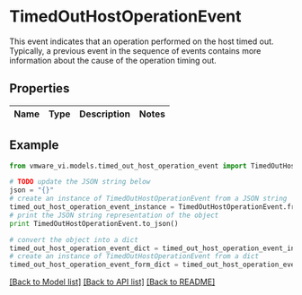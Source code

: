 # TimedOutHostOperationEvent

This event indicates that an operation performed on the host timed out.  Typically, a previous event in the sequence of events contains more information about the cause of the operation timing out. 

## Properties
Name | Type | Description | Notes
------------ | ------------- | ------------- | -------------

## Example

```python
from vmware_vi.models.timed_out_host_operation_event import TimedOutHostOperationEvent

# TODO update the JSON string below
json = "{}"
# create an instance of TimedOutHostOperationEvent from a JSON string
timed_out_host_operation_event_instance = TimedOutHostOperationEvent.from_json(json)
# print the JSON string representation of the object
print TimedOutHostOperationEvent.to_json()

# convert the object into a dict
timed_out_host_operation_event_dict = timed_out_host_operation_event_instance.to_dict()
# create an instance of TimedOutHostOperationEvent from a dict
timed_out_host_operation_event_form_dict = timed_out_host_operation_event.from_dict(timed_out_host_operation_event_dict)
```
[[Back to Model list]](../README.md#documentation-for-models) [[Back to API list]](../README.md#documentation-for-api-endpoints) [[Back to README]](../README.md)


